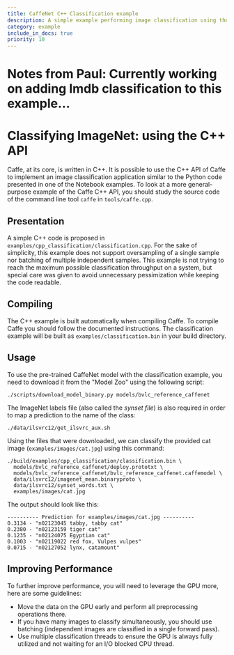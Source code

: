 ```yaml
---
title: CaffeNet C++ Classification example
description: A simple example performing image classification using the low-level C++ API.
category: example
include_in_docs: true
priority: 10
---
```


# Notes from Paul: Currently working on adding lmdb classification to this example...




# Classifying ImageNet: using the C++ API

Caffe, at its core, is written in C++. It is possible to use the C++
API of Caffe to implement an image classification application similar
to the Python code presented in one of the Notebook examples. To look
at a more general-purpose example of the Caffe C++ API, you should
study the source code of the command line tool `caffe` in `tools/caffe.cpp`.

## Presentation

A simple C++ code is proposed in
`examples/cpp_classification/classification.cpp`. For the sake of
simplicity, this example does not support oversampling of a single
sample nor batching of multiple independent samples. This example is
not trying to reach the maximum possible classification throughput on
a system, but special care was given to avoid unnecessary
pessimization while keeping the code readable.

## Compiling

The C++ example is built automatically when compiling Caffe. To
compile Caffe you should follow the documented instructions. The
classification example will be built as `examples/classification.bin`
in your build directory.

## Usage

To use the pre-trained CaffeNet model with the classification example,
you need to download it from the "Model Zoo" using the following
script:
```
./scripts/download_model_binary.py models/bvlc_reference_caffenet
```
The ImageNet labels file (also called the *synset file*) is also
required in order to map a prediction to the name of the class:
```
./data/ilsvrc12/get_ilsvrc_aux.sh
```
Using the files that were downloaded, we can classify the provided cat
image (`examples/images/cat.jpg`) using this command:
```
./build/examples/cpp_classification/classification.bin \
  models/bvlc_reference_caffenet/deploy.prototxt \
  models/bvlc_reference_caffenet/bvlc_reference_caffenet.caffemodel \
  data/ilsvrc12/imagenet_mean.binaryproto \
  data/ilsvrc12/synset_words.txt \
  examples/images/cat.jpg
```
The output should look like this:
```
---------- Prediction for examples/images/cat.jpg ----------
0.3134 - "n02123045 tabby, tabby cat"
0.2380 - "n02123159 tiger cat"
0.1235 - "n02124075 Egyptian cat"
0.1003 - "n02119022 red fox, Vulpes vulpes"
0.0715 - "n02127052 lynx, catamount"
```

## Improving Performance

To further improve performance, you will need to leverage the GPU
more, here are some guidelines:

* Move the data on the GPU early and perform all preprocessing
operations there.
* If you have many images to classify simultaneously, you should use
batching (independent images are classified in a single forward pass).
* Use multiple classification threads to ensure the GPU is always fully
utilized and not waiting for an I/O blocked CPU thread.
